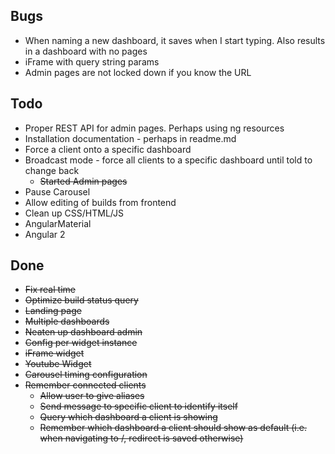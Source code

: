 ## Bugs
* When naming a new dashboard, it saves when I start typing. Also results in a dashboard with no pages  
* iFrame with query string params
* Admin pages are not locked down if you know the URL

## Todo

* Proper REST API for admin pages. Perhaps using ng resources
* Installation documentation - perhaps in readme.md
* Force a client onto a specific dashboard 
* Broadcast mode - force all clients to a specific dashboard until told to change back
  * ~~Started Admin pages~~
* Pause Carousel
* Allow editing of builds from frontend
* Clean up CSS/HTML/JS 
* AngularMaterial
* Angular 2


## Done

* ~~Fix real time~~
* ~~Optimize build status query~~
* ~~Landing page~~
* ~~Multiple dashboards~~
* ~~Neaten up dashboard admin~~
* ~~Config per widget instance~~
* ~~iFrame widget~~
* ~~Youtube Widget~~
* ~~Carousel timing configuration~~
* ~~Remember connected clients~~
  * ~~Allow user to give aliases~~
  * ~~Send message to specific client to identify itself~~
  * ~~Query which dashboard a client is showing~~
  * ~~Remember which dashboard a client should show as default (i.e. when navigating to /, redirect is saved otherwise)~~